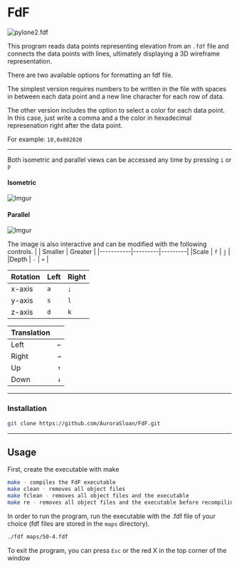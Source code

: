 # FdF

![pylone2.fdf](https://media.giphy.com/media/znvMs3nbjI6Bs3TqrS/giphy.gif)

 This program reads data points representing elevation from an `.fdf` file and connects the data points with lines, ultimately displaying a 3D wireframe representation. 
 
 There are two available options for formatting an fdf file. 
 
 The simplest version requires numbers to be written in the file with spaces in between each data point and a new line character for each row of data. 
 
 The other version includes the option to select a color for each data point. In this case, just write a comma and a the color in hexadecimal represenation right after the data point. 
 
 For example: `10,0x802020`

----
Both isometric and parallel views can be accessed any time by pressing ``i`` or ``p``
#### Isometric
![Imgur](https://i.imgur.com/5izB50O.png)

#### Parallel
![Imgur](https://i.imgur.com/UXsCMyy.png)

The image is also interactive and can be modified with the following controls.
|           | Smaller | Greater |
|-----------|---------|---------|
|Scale      |  ``f``  |  ``j``  |
|Depth      |  ``-``  |  ``+``  |

|Rotation   | Left  |  Right |
|-----------|-------|--------|
|x-axis     | ``a`` |  ``;`` |
|y-axis     | ``s`` |  ``l`` |
|z-axis     | ``d`` |  ``k`` |

|Translation |        |
|------------|--------|
|Left        |  ``←`` |
|Right       |  ``→`` |
|Up          |  ``↑`` | 
|Down        |  ``↓`` | 

----
### Installation
```bash
git clone https://github.com/AuroraSloan/FdF.git
```
----
## Usage
First, create the executable with make
```bash
make - compiles the FdF executable
make clean - removes all object files
make fclean - removes all object files and the executable
make re - removes all object files and the executable before recompiling the program
```
In order to run the program, run the executable with the .fdf file of your choice (fdf files are stored in the `maps` directory).
```bash
./fdf maps/50-4.fdf
```
To exit the program, you can press ``Esc`` or the red X in the top corner of the window
